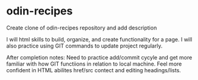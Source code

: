 # odin-recipes

Create clone of odin-recipes repository and add description

I will html skills to build, organize, and create functionality for a
page. I will also practice using GIT commands to update project regularly.

After completion notes: 
Need to practice add/commit cycyle and get more familiar with how GIT 
functiions in relation to local machine. Feel more confident in HTML 
abilites href/src contect and editing headings/lists.
